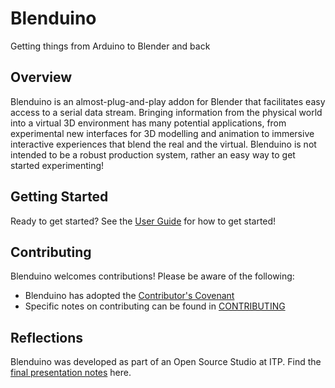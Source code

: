 # Blenduino
Getting things from Arduino to Blender and back

## Overview
Blenduino is an almost-plug-and-play addon for Blender that facilitates easy access to a serial data stream. Bringing information from the physical world into a virtual 3D environment has many potential applications, from experimental new interfaces for 3D modelling and animation to immersive interactive experiences that blend the real and the virtual. Blenduino is not intended to be a robust production system, rather an easy way to get started experimenting!

## Getting Started
Ready to get started? See the [User Guide](https://github.com/jameshosken/Blenduino/blob/master/User_Guide.md) for how to get started!

## Contributing
Blenduino welcomes contributions! Please be aware of the following:
- Blenduino has adopted the [Contributor's Covenant](https://www.contributor-covenant.org/version/1/4/code-of-conduct)
- Specific notes on contributing can be found in [CONTRIBUTING](https://github.com/jameshosken/Blenduino/blob/master/CONTRIBUTING.md)

## Reflections
Blenduino was developed as part of an Open Source Studio at ITP. Find the [final presentation notes](https://github.com/jameshosken/Blenduino/blob/master/Presentation.md) here.